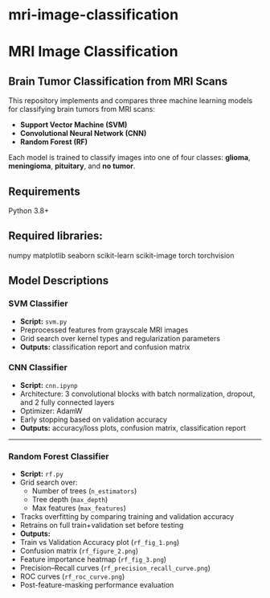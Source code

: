 # mri-image-classification

# MRI Image Classification

## Brain Tumor Classification from MRI Scans

This repository implements and compares three machine learning models for classifying brain tumors from MRI scans:

- **Support Vector Machine (SVM)**
- **Convolutional Neural Network (CNN)**
- **Random Forest (RF)**

Each model is trained to classify images into one of four classes: **glioma**, **meningioma**, **pituitary**, and **no tumor**.

## Requirements
Python 3.8+

## Required libraries:
numpy
matplotlib
seaborn
scikit-learn
scikit-image
torch
torchvision


## Model Descriptions

### SVM Classifier

- **Script:** `svm.py`
- Preprocessed features from grayscale MRI images
- Grid search over kernel types and regularization parameters
- **Outputs:** classification report and confusion matrix

### CNN Classifier

- **Script:** `cnn.ipynp`
- Architecture: 3 convolutional blocks with batch normalization, dropout, and 2 fully connected layers
- Optimizer: AdamW
- Early stopping based on validation accuracy
- **Outputs:** accuracy/loss plots, confusion matrix, classification report

---
### Random Forest Classifier

- **Script:** `rf.py`
- Grid search over:
  - Number of trees (`n_estimators`)
  - Tree depth (`max_depth`)
  - Max features (`max_features`)
- Tracks overfitting by comparing training and validation accuracy
- Retrains on full train+validation set before testing
- **Outputs:**
- Train vs Validation Accuracy plot (`rf_fig_1.png`)
- Confusion matrix (`rf_figure_2.png`)
- Feature importance heatmap (`rf_fig_3.png`)
- Precision–Recall curves (`rf_precision_recall_curve.png`)
- ROC curves (`rf_roc_curve.png`)
- Post-feature-masking performance evaluation

